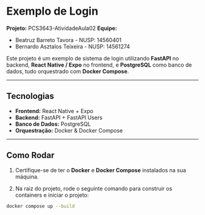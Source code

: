 # Exemplo de Login
**Projeto:** PCS3643-AtividadeAula02
**Equipe:**
- Beatruz Barreto Tavora - NUSP: 14560401
- Bernardo Asztalos Teixeira - NUSP: 14561274
  
Este projeto é um exemplo de sistema de login utilizando **FastAPI** no backend, **React Native / Expo** no frontend, e **PostgreSQL** como banco de dados, tudo orquestrado com **Docker Compose**.

---

## Tecnologias

- **Frontend:** React Native + Expo
- **Backend:** FastAPI + FastAPI Users
- **Banco de Dados:** PostgreSQL
- **Orquestração:** Docker & Docker Compose

---
## Como Rodar

1. Certifique-se de ter o **Docker** e **Docker Compose** instalados na sua máquina.

2. Na raiz do projeto, rode o seguinte comando para construir os containers e iniciar o projeto:

```bash
docker compose up --build
